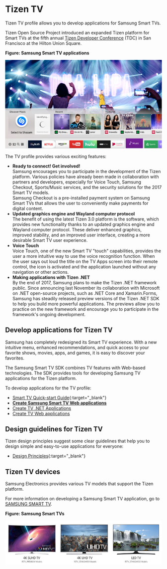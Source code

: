 # Tizen TV

Tizen TV profile allows you to develop applications for Samsung Smart TVs.

Tizen Open Source Project introduced an expanded Tizen platform for Smart TVs at the fifth annual [Tizen Developer Conference](https://www.tizen.org/events/2017/tizen-developer-conference-2017) (TDC)  in San Francisco at the Hilton Union Square.

**Figure: Samsung Smart TV applications**

![Samsung Smart TV applications](media/Smart-TVs-at-TDC2017_main_1.jpg)

The TV profile provides various exciting features:

- **Ready to connect! Get involved!**  
Samsung encourages you to participate in the development of the Tizen platform. Various policies have already been made in collaboration with partners and developers, especially for Voice Touch, Samsung Checkout, Sports/Music services, and the security solutions for the 2017 Smart TV models.  
  Samsung Checkout is a pre-installed payment system on Samsung Smart TVs that allows the user to conveniently make payments for digital content.
- **Updated graphics engine and Wayland computer protocol**  
The benefit of using the latest Tizen 3.0 platform is the software, which provides new functionality thanks to an updated graphics engine and Wayland computer protocol. These deliver enhanced graphics, improved stability, and an improved user interface, creating a more desirable Smart TV user experience.
- **Voice Touch**  
Voice Touch, one of the new Smart TV "touch" capabilities, provides the user a more intuitive way to use the voice recognition function. When the user says out loud the title on the TV Apps screen into their remote control, the icon is activated and the application launched without any navigation or other actions.
- **Making applications with Tizen .NET**  
By the end of 2017, Samsung plans to make the Tizen .NET framework public. Since announcing last November its collaboration with Microsoft on .NET open-source projects, such as .NET Core and Xamarin.Forms, Samsung has steadily released preview versions of the Tizen .NET SDK to help you build more powerful applications. The previews allow you to practice on the new framework and encourage you to participate in the framework's ongoing development.


## Develop applications for Tizen TV

Samsung has completely redesigned its Smart TV experience. With a new intuitive menu, enhanced recommendations, and quick access to your favorite shows, movies, apps, and games, it is easy to discover your favorites.

The Samsung Smart TV SDK combines TV features with Web-based technologies. The SDK provides tools for developing Samsung TV applications for the Tizen platform.

To develop applications for the TV profile:

- [Smart TV Quick-start Guide](http://developer.samsung.com/tv/develop/getting-started/quick-start-guide){:target="_blank"}
- [**Create Samsung Smart TV Web applications**](../../../application/web/get-started/tv/first-samsung-tv-app.md)
- [Create TV .NET Applications](../../../application/dotnet/get-started/tv/first-app.md)
- [Create TV Web applications](../../../application/web/get-started/tv/first-app.md)

## Design guidelines for Tizen TV

Tizen design principles suggest some clear guidelines that help you to design simple and easy-to-use applications for everyone:
- [Design Principles](https://developer.tizen.org/design/tv/design-principles){:target="_blank"}

## Tizen TV devices

Samsung Electronics provides various TV models that support the Tizen platform.

For more information on developing a Samsung Smart TV application, go to [SAMSUNG SMART TV](http://developer.samsung.com/tv).

**Figure: Samsung Smart TVs**

![Samsung Smart TVs](media/profile_tv_devices.jpg)
